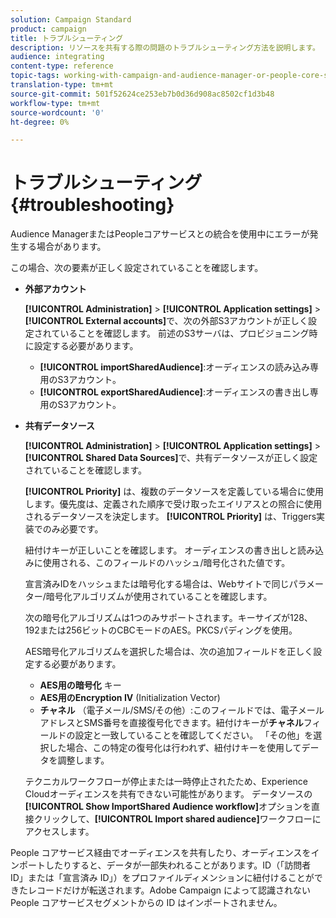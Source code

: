 ```yaml
---
solution: Campaign Standard
product: campaign
title: トラブルシューティング
description: リソースを共有する際の問題のトラブルシューティング方法を説明します。
audience: integrating
content-type: reference
topic-tags: working-with-campaign-and-audience-manager-or-people-core-service
translation-type: tm+mt
source-git-commit: 501f52624ce253eb7b0d36d908ac8502cf1d3b48
workflow-type: tm+mt
source-wordcount: '0'
ht-degree: 0%

---
```



# トラブルシューティング{#troubleshooting}

Audience ManagerまたはPeopleコアサービスとの統合を使用中にエラーが発生する場合があります。

この場合、次の要素が正しく設定されていることを確認します。

* **外部アカウント**

   **[!UICONTROL Administration]** > **[!UICONTROL Application settings]** > **[!UICONTROL External accounts]**&#x200B;で、次の外部S3アカウントが正しく設定されていることを確認します。 前述のS3サーバは、プロビジョニング時に設定する必要があります。

   * **[!UICONTROL importSharedAudience]**:オーディエンスの読み込み専用のS3アカウント。
   * **[!UICONTROL exportSharedAudience]**:オーディエンスの書き出し専用のS3アカウント。

* **共有データソース**

   **[!UICONTROL Administration]** > **[!UICONTROL Application settings]** > **[!UICONTROL Shared Data Sources]**&#x200B;で、共有データソースが正しく設定されていることを確認します。

   **[!UICONTROL Priority]** は、複数のデータソースを定義している場合に使用します。優先度は、定義された順序で受け取ったエイリアスとの照合に使用されるデータソースを決定します。 **[!UICONTROL Priority]** は、Triggers実装でのみ必要です。

   紐付けキーが正しいことを確認します。 オーディエンスの書き出しと読み込みに使用される、このフィールドのハッシュ/暗号化された値です。

   宣言済みIDをハッシュまたは暗号化する場合は、Webサイトで同じパラメーター/暗号化アルゴリズムが使用されていることを確認します。

   次の暗号化アルゴリズムは1つのみサポートされます。キーサイズが128、192または256ビットのCBCモードのAES。PKCSパディングを使用。

   AES暗号化アルゴリズムを選択した場合は、次の追加フィールドを正しく設定する必要があります。

   * **AES用の暗号化** キー
   * **AES用のEncryption IV** (Initialization Vector)
   * **チャネル** （電子メール/SMS/その他）:このフィールドでは、電子メールアドレスとSMS番号を直接復号化できます。紐付けキーが&#x200B;**チャネル**&#x200B;フィールドの設定と一致していることを確認してください。 「その他」を選択した場合、この特定の復号化は行われず、紐付けキーを使用してデータを調整します。

   テクニカルワークフローが停止または一時停止されたため、Experience Cloudオーディエンスを共有できない可能性があります。 データソースの&#x200B;**[!UICONTROL Show ImportShared Audience workflow]**&#x200B;オプションを直接クリックして、**[!UICONTROL Import shared audience]**&#x200B;ワークフローにアクセスします。

People コアサービス経由でオーディエンスを共有したり、オーディエンスをインポートしたりすると、データが一部失われることがあります。ID（「訪問者 ID」または「宣言済み ID」）をプロファイルディメンションに紐付けることができたレコードだけが転送されます。Adobe Campaign によって認識されない People コアサービスセグメントからの ID はインポートされません。
